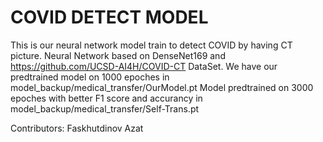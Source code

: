 # COVID DETECT MODEL

This is our neural network model train to detect COVID by having CT picture.
Neural Network based on DenseNet169 and https://github.com/UCSD-AI4H/COVID-CT DataSet.
We have our predtrained model on 1000 epoches in model_backup/medical_transfer/OurModel.pt
Model predtrained on 3000 epoches with better F1 score and accurancy in model_backup/medical_transfer/Self-Trans.pt

Contributors: Faskhutdinov Azat 
